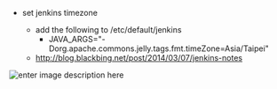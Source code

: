 -	set jenkins timezone

	-	add the following to /etc/default/jenkins
		-	JAVA_ARGS="-Dorg.apache.commons.jelly.tags.fmt.timeZone=Asia/Taipei"
	-	http://blog.blackbing.net/post/2014/03/07/jenkins-notes

![enter image description here](https://lh3.googleusercontent.com/-ukiv7UavT4M/VUCZiwBxjcI/AAAAAAAAP9c/7BCjEtgSx1w/s0/Screen+Shot+2015-04-22+at+5.27.04+PM.png)
